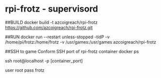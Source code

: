 # rpi-frotz - supervisord

##BUILD
  docker build -t azcoigreach/rpi-frotz https://github.com/azcoigreach/rpi-frotz.git
  
##RUN 
  docker run --restart unless-stopped -tidP -v /home/pi/frotz:/home/frotz -v /usr/games:/usr/games azcoigreach/rpi-frotz
  
##SSH to game
  Conform SSH port of rpi-frotz container 
    docker ps
  
  ssh root@localhost -p [container_port]

  user root
  pass frotz
